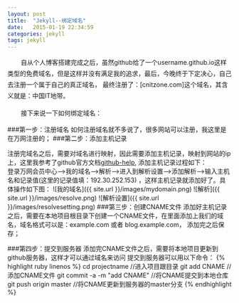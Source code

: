 ```yaml
---
layout: post
title:  "Jekyll--绑定域名"
date:   2015-01-19 22:34:59
categories: jekyll
tags: jekyll
---
```


   <p style="text-indent:30px; line-height:25px">自从个人博客搭建完成之后，虽然github给了一个username.github.io这样类型的免费域名，但是这样并没有满足我的追求，最后，今晚终于下定决心，自己去注册一个属于自己的真正域名，
   最终注册了：[cnitzone.com]这个域名，其含义就是：中国IT地带。
   </p>
   <p style="text-indent:30px; line-height:25px">接下来说一下如何绑定域名：</p>

###第一步：注册域名
如何注册域名就不多说了，很多网站可以注册，我这里是在万网注册的；
###第二步：添加主机记录

注册完域名之后，需要对域名进行映射，因此需要添加主机记录，映射到网站的ip上，这里我参考了github官方文档[github-help],
添加主机记录过程如下：</br>
登录万网会员中心-->我的域名-->解析-->进入到解析设置-->添加解析-->输入主机名和记录值(这里的记录值填：192.30.252.153) ，这样主机记录就添加好了。具体操作如下图：
![我的域名]({{ site.url }}/images/mydomain.png)
![解析]({{ site.url }}/images/resolve.png)
![解析设置]({{ site.url }}/images/resolvesetting.png)
###第三步：创建CNAME文件
添加好主机记录之后，需要在本地项目根目录下创建一个CNAME文件，在里面添加上我们的域名，域名格式可以是：example.com 或者 blog.example.com，
添加完之后保存；

###第四步：提交到服务器
添加完CNAME文件之后，需要将本地项目更新到github服务器，这样才可以通过域名来访问
提交到服务器可以用以下命令：
{% highlight ruby linenos %}
cd projectname //进入项目跟目录
git add CNAME  //添加CNAME文件
git commit -a -m "add CNAME" //将CNAME提交到本地仓库
git push origin master //将CNAME更新到服务器的master分支
{% endhighlight %}

[github-help]:      https://help.github.com/articles/my-custom-domain-isn-t-working/
[cnitzone.com]:     http://cnitzone.com